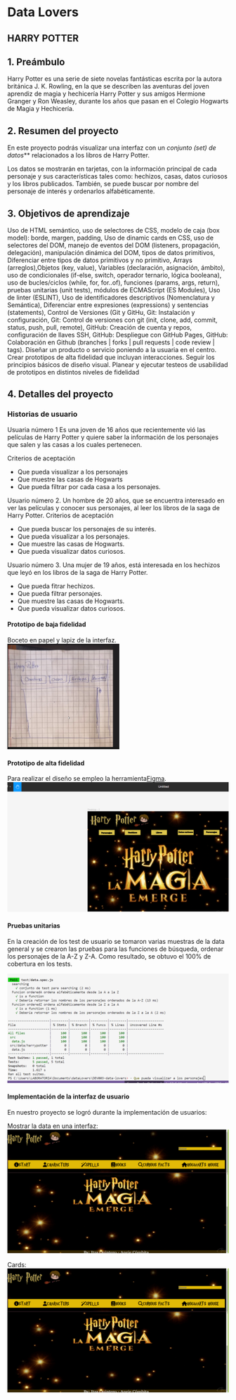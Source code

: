 # Data Lovers

## HARRY POTTER
## 1. Preámbulo
Harry Potter es una serie de siete novelas fantásticas escrita por la autora británica J. K. Rowling, en la que se describen las aventuras del joven aprendiz de magia y hechicería Harry Potter y sus amigos Hermione Granger y Ron Weasley, durante los años que pasan en el Colegio Hogwarts de Magia y Hechicería. 

## 2. Resumen del proyecto

En este proyecto podrás visualizar una interfaz con  un _conjunto (set) de datos_**  relacionados a los libros de Harry Potter.

Los datos se mostrarán en tarjetas, con la información principal de cada personaje y sus características tales como: hechizos, casas, datos curiosos y los libros publicados. También, se puede buscar por nombre del personaje de interés y ordenarlos alfabéticamente.


## 3. Objetivos de aprendizaje

Uso de HTML semántico, uso de selectores de CSS, modelo de caja (box model): borde, margen, padding, Uso de dinamic cards en CSS, uso de selectores del DOM, manejo de eventos del DOM (listeners, propagación, delegación), manipulación dinámica del DOM, tipos de datos primitivos, Diferenciar entre tipos de datos primitivos y no primitivo, Arrays (arreglos),Objetos (key, value), Variables (declaración, asignación, ámbito), uso de condicionales (if-else, switch, operador ternario, lógica booleana), uso de bucles/ciclos (while, for, for..of), funciones (params, args, return), pruebas unitarias (unit tests), módulos de ECMAScript (ES Modules), Uso de linter (ESLINT), Uso de identificadores descriptivos (Nomenclatura y Semántica), Diferenciar entre expresiones (expressions) y sentencias (statements), Control de Versiones (Git y GitHu, Git: Instalación y configuración, Git: Control de versiones con git (init, clone, add, commit, status, push, pull, remote), GitHub: Creación de cuenta y repos, configuración de llaves SSH, GitHub: Despliegue con GitHub Pages, GitHub: Colaboración en Github (branches | forks | pull requests | code review | tags). Diseñar un producto o servicio poniendo a la usuaria en el centro. Crear prototipos de alta fidelidad que incluyan interacciones. Seguir los principios básicos de diseño visual. Planear y ejecutar testeos de usabilidad de prototipos en distintos niveles de fidelidad

## 4. Detalles del proyecto
### Historias de usuario
Usuaria número 1
Es una joven de 16 años que recientemente vió las películas de Harry Potter y quiere saber la información de los personajes que salen y las casas a los cuales pertenecen.

Criterios de aceptación
- Que pueda visualizar a los personajes
- Que muestre las casas de Hogwarts
- Que pueda filtrar por cada casa a los personajes.

Usuario número 2.
Un hombre de 20 años, que se encuentra interesado en ver las películas y conocer sus personajes, al leer los libros de la saga de Harry Potter. 
Criterios de aceptación
- Que pueda buscar los personajes de su interés.
- Que pueda visualizar a los personajes.
- Que muestre las casas de Hogwarts.
- Que pueda visualizar datos curiosos.

Usuario número 3.
Una mujer de 19 años, está interesada en los hechizos que leyó en los libros de la saga de Harry Potter.
- Que pueda fitrar hechizos.
- Que pueda filtrar personajes.
- Que muestre las casas de Hogwarts.
- Que pueda visualizar datos curiosos.


#### Prototipo de baja fidelidad

Boceto en papel y lapiz de la interfaz.
![Boceto](src/images/bocetopl.png)


#### Prototipo de alta fidelidad

Para realizar el diseño se empleo la herramienta[Figma](https://www.figma.com/).
![Boceto](src/images/figma.png)

#### Pruebas unitarias
En la creación de los test de usuario se tomaron varias muestras de la data general y se crearon las pruebas para las funciones de búsqueda, ordenar los personajes de la A-Z y Z-A.
Como resultado, se obtuvo el 100% de cobertura en los tests.

![Test](src/images/test.png)

#### Implementación de la interfaz de usuario
En nuestro proyecto se logró durante la implementación de usuarios:

Mostrar la data en una interfaz: 
![Interfaz](src/images/paginaweb.png)

Cards:
![cards](src/images/paginaweb.png)